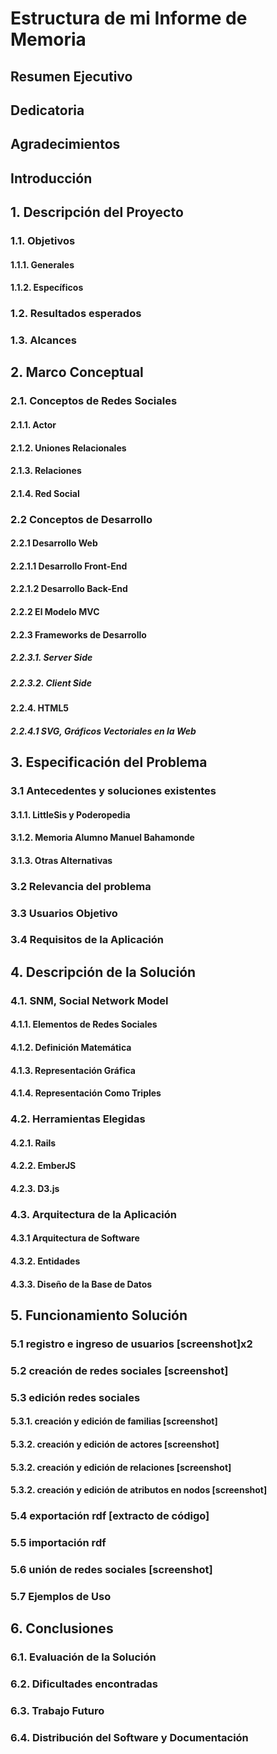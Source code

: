 <style type="text/css" media="screen">
#main-content .done { text-decoration: line-through }
#main-content .needs-revision { 
  color: red;
  font-weight: bold;
  font-weight: normal; 
}
#main-content .code-pending:after {
  content: "  [CODE PENDING]";
  color: green;
}
#main-content .updated { color: blue; }
#main-content .updated:after { content: ' [UPDATED]'; }
</style>

<h1>Estructura de mi Informe de Memoria</h1>

<h2>Resumen Ejecutivo</h2>

<h2>Dedicatoria</h2>

<h2>Agradecimientos</h2>

<h2 class="done">Introducción</h2>

<h2 class="done">1. Descripción del Proyecto</h2>
<h3 class="done">1.1. Objetivos</h3>
<h4 class="done">1.1.1. Generales</h4>
<h4 class="done">1.1.2. Específicos</h4>
<h3 class="done">1.2. Resultados esperados</h3>
<h3 class="done">1.3. Alcances</h3>

<h2 class="done">2. Marco Conceptual</h2>
<h3 class="done">2.1. Conceptos de Redes Sociales</h3>
<h4 class="done">2.1.1. Actor</h4>
<h4 class="done">2.1.2. Uniones Relacionales</h4>
<h4 class="done">2.1.3. Relaciones</h4>
<h4 class="done">2.1.4. Red Social</h4>
<h3 class="done">2.2 Conceptos de Desarrollo</h3>
<h4 class="done">2.2.1 Desarrollo Web</h4>
<h4 class="done">2.2.1.1 Desarrollo Front-End</h4>
<h4 class="done">2.2.1.2 Desarrollo Back-End</h4>
<h4 class="done">2.2.2 El Modelo MVC</h4>
<h4 class="done">2.2.3 Frameworks de Desarrollo</h4>
<h5 class="done">2.2.3.1. Server Side</h5>
<h5 class="done">2.2.3.2. Client Side</h5>
<h4 class="done">2.2.4. HTML5</h4>
<h5 class="done">2.2.4.1 SVG, Gráficos Vectoriales en la Web</h5>

<h2 class="done">3. Especificación del Problema</h2>
<h3 class="done">3.1 Antecedentes y soluciones existentes</h3>
<h4 class="done">3.1.1. LittleSis y Poderopedia</h4>
<h4 class="done needs-revision">3.1.2. Memoria Alumno Manuel Bahamonde</h4>
<h4 class="done">3.1.3. Otras Alternativas</h4>
<h3 class="done">3.2 Relevancia del problema</h3>
<h3 class="done">3.3 Usuarios Objetivo</h3>
<h3 class="done">3.4 Requisitos de la Aplicación</h3>

<h2 class="done">4. Descripción de la Solución</h2>
<h3 class="done">4.1. SNM, Social Network Model</h3>
<h4 class="done">4.1.1. Elementos de Redes Sociales</h4>
<h4 class="done">4.1.2. Definición Matemática</h4>
<h4 class="done">4.1.3. Representación Gráfica</h4>
<h4 class="done">4.1.4. Representación Como Triples</h4>
<h3 class="done">4.2. Herramientas Elegidas</h3>
<h4 class="done">4.2.1. Rails</h4>
<h4 class="done">4.2.2. EmberJS</h4>
<h4 class="done">4.2.3. D3.js</h4>
<h3 class="done">4.3. Arquitectura de la Aplicación</h3>
<h4 class="done">4.3.1 Arquitectura de Software</h4>
<h4 class="done">4.3.2. Entidades</h4>
<h4 class="done">4.3.3. Diseño de la Base de Datos</h4>

<h2>5. Funcionamiento Solución</h2>
<h3 class="done">5.1 registro e ingreso de usuarios [screenshot]x2</h3>
<h3 class="done">5.2 creación de redes sociales [screenshot]</h3>
<h3 class="done">5.3 edición redes sociales</h3>
<h4 class="done">5.3.1. creación y edición de familias [screenshot]</h4>
<h4 class="done">5.3.2. creación y edición de actores [screenshot]</h4>
<h4 class="done">5.3.2. creación y edición de relaciones [screenshot]</h4>
<h4 class="done">5.3.2. creación y edición de atributos en nodos [screenshot]</h4>
<h3 class="done">5.4 exportación rdf [extracto de código]</h3>
<h3 class="done">5.5 importación rdf</h3>
<h3 class="needs-revision code-pending">5.6 unión de redes sociales [screenshot]</h3>
<h3>5.7 Ejemplos de Uso</h3>

<h2 class="done">6. Conclusiones</h2>
<h3 class="done">6.1. Evaluación de la Solución</h3>
<h3 class="done updated">6.2. Dificultades encontradas</h3>
<h3 class="done updated">6.3. Trabajo Futuro</h3>
<h3 class="done">6.4. Distribución del Software y Documentación</h3>